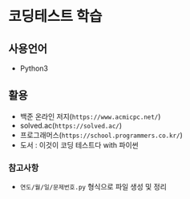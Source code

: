# 코딩테스트 학습

## 사용언어
- Python3

## 활용
- 백준 온라인 저지(`https://www.acmicpc.net/`)
- solved.ac(`https://solved.ac/`)
- 프로그래머스(`https://school.programmers.co.kr/`)
- 도서 : 이것이 코딩 테스트다 with 파이썬

### 참고사항
- `연도/월/일/문제번호.py` 형식으로 파일 생성 및 정리
